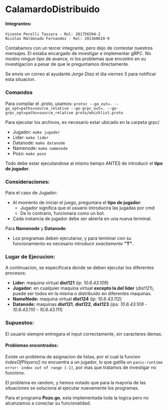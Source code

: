 # CalamardoDistribuido

#### Integrantes: 
```
Vicente Perelli Tassara - Rol: 201756594-2
Nicolas Maldonado Fernandez - Rol: 201360619-9
```
Contabamos con un tercer integrante, pero dejo de contestar nuestros mensajes. El estaba encargado de investigar e implementar gRPC.
No mostro ningun tipo de avance, ni los problemas que encontro en su investigacion a pesar de que le preguntamos directamente.

Se envio un correo al ayudante *Jorge Diaz* el dia *viernes 5* para notificar esta situacion.

### Comandos
Para compilar el .proto, usamos:
`protoc --go_out=. --go_opt=paths=source_relative --go-grpc_out=. --go-grpc_opt=paths=source_relative proto/whishlist.proto`

Para ejecutar los archivos, es necesario estar ubicado en la carpeta grpc/

- Jugador: `make jugador`
- Lider: `make lider`
- Datanode: `make datanode`
- Namenode: `make namenode`
- Pozo: `make pozo`

Todo debe estar ejecutandose al mismo tiempo ANTES de introducir el **tipo de jugador**.

### Consideraciones:

Para el caso de Jugador:
- Al momento de iniciar el juego, preguntara el **tipo de jugador**:
  - Jugador significa que el usuario introducira las jugadas por cmd
  - De lo contrario, funcionara como un bot.
- Cada instancia de jugador debe ser abierta en una nueva terminal.

Para **Namenode** y **Datanode**:
- Los programas deben ejecutarse, y para terminar con su funcionamiento es necesario introducir *exactamente* **"T"**.

### Lugar de Ejecucion:
A continuacion, se especificara donde se deben ejecutar los diferentes procesos:

- **Lider:** maquina virtual **dist121** (ip: *10.6.43.109*)
- **Jugador:** en cualquier maquina virtual **excepto la del lider** (*dist121*), puede ser todos en la misma o distribuido en diferentes maquinas.
- **NameNode:** maquina virtual **dist124** (ip: *10.6.43.112*)
- **Datanode:** maquinas **dist121**, **dist122**, **dist123** (ips: *10.6.43.109* - *10.6.43.110* - *10.6.43.111*)

### Supuestos:

  El usuario siempre entregara el input correctamente, sin caracteres demas.


#### Problemas encontrados:
Existe un problema de asignacion de listas, por el cual la funcion *indexOfPlayers()* no encuentra a un jugador, lo que gatilla un `panic:runtime error: index out of range [-1]`, por mas que tratamos de investigar no funciono. 

El problema es random, y hemos notado que para la mayoria de las situaciones se soluciona al ejecutar nuevamente los programas.

Para el programa **Pozo.go**, esta implementada toda la logica pero no alcanzamos a conectar su funcionalidad.
